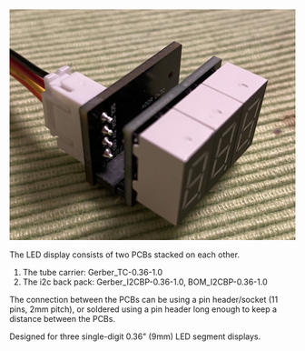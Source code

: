 <img src="img/LEDdisp.png">

The LED display consists of two PCBs stacked on each other.

1) The tube carrier: Gerber_TC-0.36-1.0
2) The i2c back pack: Gerber_I2CBP-0.36-1.0, BOM_I2CBP-0.36-1.0

The connection between the PCBs can be using a pin header/socket (11 pins, 2mm pitch), or soldered using a pin header long enough to keep a distance between the PCBs.

Designed for three single-digit 0.36" (9mm) LED segment displays.
